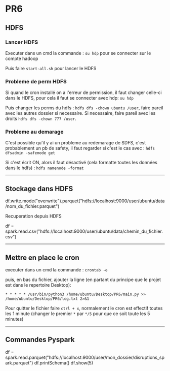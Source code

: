 # PR6

## HDFS

### Lancer HDFS

Executer dans un cmd la commande : `su hdp` pour se connecter sur le compte hadoop

Puis faire `start-all.sh` pour lancer le HDFS

### Probleme de perm HDFS

Si quand le cron installé on a l'erreur de permission, il faut changer celle-ci dans le HDFS, pour cela il faut se connecter avec hdp: `su hdp`

Puis changer les perms du hdfs : `hdfs dfs -chown ubuntu /user`, faire pareil avec les autres dossier si necessaire. Si necessaire, faire pareil avec les droits `hdfs dfs -chown 777 /user`.

### Probleme au demarage

C'est possible qu'il y ai un probleme au redemarage de SDFS, c'est probablement un pb de safety, il faut regarder si c'est le cas avec : `hdfs dfsadmin -safemode get`

Si c'est écrit ON, alors il faut désactivé (cela formatte toutes les données dans le hdfs) : `hdfs namenode -format`

--------------------------

## Stockage dans HDFS
 
df.write.mode("overwrite").parquet("hdfs://localhost:9000/user/ubuntu/data/nom_du_fichier.parquet")

Recuperation depuis HDFS

df = spark.read.csv("hdfs://localhost:9000/user/ubuntu/data/chemin_du_fichier.csv")

--------------------------

## Mettre en place le cron

executer dans un cmd la commande : `crontab -e`

puis, en bas du fichier, ajouter la ligne (en partant du principe que le projet est dans le repertoire Desktop):

```* * * * * /usr/bin/python3 /home/ubuntu/Desktop/PR6/main.py >> /home/ubuntu/Desktop/PR6/log.txt 2>&1```

Pour quitter le fichier faire `ctrl + x`, normalement le cron est effectif toutes les 1 minute (changer le premier `*` par `*/5` pour que ce soit toute les 5 minutes)

--------------------------

## Commandes Pyspark 

df = spark.read.parquet("hdfs://localhost:9000/user/mon_dossier/disruptions_spark.parquet")
df.printSchema()
df.show(5)
